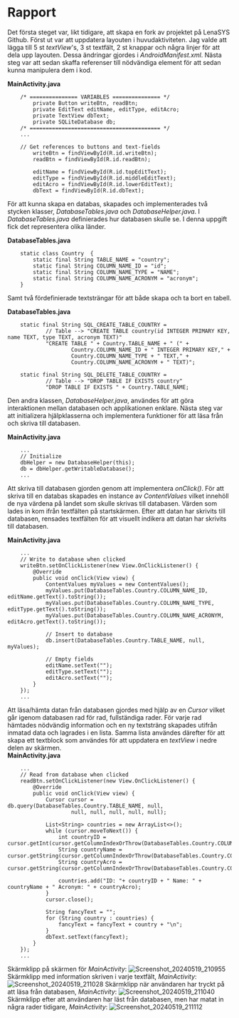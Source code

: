 # Rapport
Det första steget var, likt tidigare, att skapa en fork av projektet på LenaSYS Github. Först ut var att uppdatera layouten i huvudaktiviteten. Jag valde att lägga till 5 st _textView_'s, 3 st textfält, 2 st knappar och några linjer för att dela upp layouten. Dessa ändringar gjordes i _AndroidManifest.xml_. Nästa steg var att sedan skaffa referenser till nödvändiga element för att sedan kunna manipulera dem i kod.

**MainActivity.java**
```
    /* =============== VARIABLES =============== */
        private Button writeBtn, readBtn;
        private EditText editName, editType, editAcro;
        private TextView dbText;
        private SQLiteDatabase db;
    /* ========================================= */
    ...

    // Get references to buttons and text-fields
        writeBtn = findViewById(R.id.writeBtn);
        readBtn = findViewById(R.id.readBtn);

        editName = findViewById(R.id.topEditText);
        editType = findViewById(R.id.middleEditText);
        editAcro = findViewById(R.id.lowerEditText);
        dbText = findViewById(R.id.dbText);
```

För att kunna skapa en databas, skapades och implementerades två stycken klasser, _DatabaseTables.java_ och _DatabaseHelper.java_.
I _DatabaseTables.java_ definierades hur databasen skulle se. I denna uppgift fick det representera olika länder.

**DatabaseTables.java**
```
    static class Country  {
        static final String TABLE_NAME = "country";
        static final String COLUMN_NAME_ID = "id";
        static final String COLUMN_NAME_TYPE = "NAME";
        static final String COLUMN_NAME_ACRONYM = "acronym";
    }
```

Samt två fördefinierade textsträngar för att både skapa och ta bort en tabell. 

**DatabaseTables.java**
```
    static final String SQL_CREATE_TABLE_COUNTRY =
            // Table --> "CREATE TABLE country(id INTEGER PRIMARY KEY, name TEXT, type TEXT, acronym TEXT)"
            "CREATE TABLE " + Country.TABLE_NAME + " (" +
                    Country.COLUMN_NAME_ID + " INTEGER PRIMARY KEY," +
                    Country.COLUMN_NAME_TYPE + " TEXT," +
                    Country.COLUMN_NAME_ACRONYM + " TEXT)";

    static final String SQL_DELETE_TABLE_COUNTRY =
            // Table --> "DROP TABLE IF EXISTS country"
            "DROP TABLE IF EXISTS " + Country.TABLE_NAME;
```

Den andra klassen, _DatabaseHelper.java_, användes för att göra interaktionen mellan databasen och applikationen enklare. Nästa steg var att initializera hjälpklasserna och implementera funktioner för att läsa från och skriva till databasen. 

**MainActivity.java**
```
    ...
    // Initialize
    dbHelper = new DatabaseHelper(this);
    db = dbHelper.getWritableDatabase();
    ...
```

Att skriva till databasen gjorden genom att implementera _onClick()_. För att skriva till en databas skapades en instance av _ContentValues_ vilket innehöll de nya värdena på landet som skulle skrivas till databasen. Värden som lades in kom ifrån textfälten på startskärmen. Efter att datan har skrivits till databasen, rensades textfälten för att visuellt indikera att datan har skrivits till databasen. 

**MainActivity.java**
```
    ...
    // Write to database when clicked
    writeBtn.setOnClickListener(new View.OnClickListener() {
        @Override
        public void onClick(View view) {
            ContentValues myValues = new ContentValues();
            myValues.put(DatabaseTables.Country.COLUMN_NAME_ID, editName.getText().toString());
            myValues.put(DatabaseTables.Country.COLUMN_NAME_TYPE, editType.getText().toString());
            myValues.put(DatabaseTables.Country.COLUMN_NAME_ACRONYM, editAcro.getText().toString());

            // Insert to database
            db.insert(DatabaseTables.Country.TABLE_NAME, null, myValues);

            // Empty fields
            editName.setText("");
            editType.setText("");
            editAcro.setText("");
        }
    });
    ...
```

Att läsa/hämta datan från databasen gjordes med hjälp av en _Cursor_ vilket går igenom databasen rad för rad, fullständiga rader. För varje rad hämtades nödvändig information och en ny textsträng skapades utifrån inmatad data och lagrades i en lista. Samma lista användes därefter för att skapa ett textblock som användes för att uppdatera en _textView_ i nedre delen av skärmen.  
**MainActivity.java**
```
    ...
    // Read from database when clicked
    readBtn.setOnClickListener(new View.OnClickListener() {
        @Override
        public void onClick(View view) {
            Cursor cursor = db.query(DatabaseTables.Country.TABLE_NAME, null,
                    null, null, null, null, null);

            List<String> countries = new ArrayList<>();
            while (cursor.moveToNext()) {
                int countryID = cursor.getInt(cursor.getColumnIndexOrThrow(DatabaseTables.Country.COLUMN_NAME_ID));
                String countryName = cursor.getString(cursor.getColumnIndexOrThrow(DatabaseTables.Country.COLUMN_NAME_TYPE));
                String countryAcro = cursor.getString(cursor.getColumnIndexOrThrow(DatabaseTables.Country.COLUMN_NAME_ACRONYM));

                countries.add("ID: "+ countryID + " Name: " + countryName + " Acronym: " + countryAcro);
            }
            cursor.close();

            String fancyText = "";
            for (String country : countries) {
                fancyText = fancyText + country + "\n";
            }
            dbText.setText(fancyText);
        }
    });
    ...
```


Skärmklipp på skärmen för _MainActivity_:
![Screenshot_20240519_210955](https://github.com/a20gabpa/mobileapp-programming-persistence/assets/102604680/fff33840-ba18-4f9f-830c-6e8e83d1ea78)
Skärmklipp med information skriven i varje textfält, _MainActivity_: 
![Screenshot_20240519_211028](https://github.com/a20gabpa/mobileapp-programming-persistence/assets/102604680/90c475a5-4798-4b03-a6ee-6e4d1683c97b)
Skärmklipp när användaren har tryckt på att läsa från databasen, _MainActivity_:
![Screenshot_20240519_211040](https://github.com/a20gabpa/mobileapp-programming-persistence/assets/102604680/4ae7e03e-76e7-4e32-b4a2-049fad12206a)
Skärmklipp efter att användaren har läst från databasen, men har matat in några rader tidigare, _MainActivity_:
![Screenshot_20240519_211112](https://github.com/a20gabpa/mobileapp-programming-persistence/assets/102604680/8eee3dcc-52f8-4349-a646-f64507da3af6)
